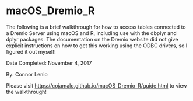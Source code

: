 # macOS_Dremio_R
The following is a brief walkthrough for how to access tables connected to a Dremio Server using macOS and R, including use with the dbplyr and dplyr packages. The documentation on the Dremio website did not give explicit instructions on how to get this working using the ODBC drivers, so I figured it out myself!

Date Completed: November 4, 2017

By: Connor Lenio

Please visit https://cojamalo.github.io/macOS_Dremio_R/guide.html to view the walkthrough!
